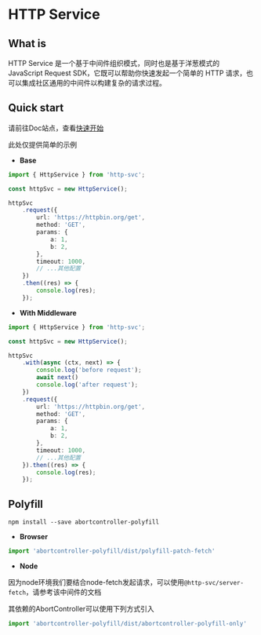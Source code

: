 # HTTP Service

## What is

HTTP Service 是一个基于中间件组织模式，同时也是基于洋葱模式的 JavaScript Request SDK，它既可以帮助你快速发起一个简单的 HTTP 请求，也可以集成社区通用的中间件以构建复杂的请求过程。

## Quick start

请前往Doc站点，查看[快速开始](https://http-svc.vercel.app/quick-start)

此处仅提供简单的示例

- **Base**

```ts
import { HttpService } from 'http-svc';

const httpSvc = new HttpService();

httpSvc
    .request({
        url: 'https://httpbin.org/get',
        method: 'GET',
        params: {
            a: 1,
            b: 2,
        },
        timeout: 1000,
        // ...其他配置
    })
    .then((res) => {
        console.log(res);
    });
```

- **With Middleware**

```ts
import { HttpService } from 'http-svc';

const httpSvc = new HttpService();

httpSvc
    .with(async (ctx, next) => {
        console.log('before request');
        await next()
        console.log('after request');
    })
    .request({
        url: 'https://httpbin.org/get',
        method: 'GET',
        params: {
            a: 1,
            b: 2,
        },
        timeout: 1000,
        // ...其他配置
    }).then((res) => {
        console.log(res);
    });
```

## Polyfill

```shell
npm install --save abortcontroller-polyfill
```

- **Browser**

```js
import 'abortcontroller-polyfill/dist/polyfill-patch-fetch'
```

- **Node**

因为node环境我们要结合node-fetch发起请求，可以使用`@http-svc/server-fetch`，请参考该中间件的文档

其依赖的AbortController可以使用下列方式引入

```js
import 'abortcontroller-polyfill/dist/abortcontroller-polyfill-only'
```
